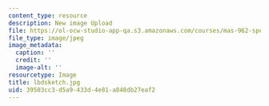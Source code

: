 ```yaml
---
content_type: resource
description: New image Upload
file: https://ol-ocw-studio-app-qa.s3.amazonaws.com/courses/mas-962-special-topics-new-textiles-spring-2010/39503cc3d5a9433d4e81a848db27eaf2_lbdsketch.jpg
file_type: image/jpeg
image_metadata:
  caption: ''
  credit: ''
  image-alt: ''
resourcetype: Image
title: lbdsketch.jpg
uid: 39503cc3-d5a9-433d-4e81-a848db27eaf2
---
```

